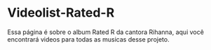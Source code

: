 # Videolist-Rated-R

Essa página é sobre o album Rated R da cantora Rihanna, aqui você encontrará videos para todas as musicas desse projeto.